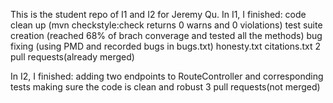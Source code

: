 This is the student repo of I1 and I2 for Jeremy Qu.
In I1, I finished:
  code clean up (mvn checkstyle:check returns 0 warns and 0 violations)
  test suite creation (reached 68% of brach converage and tested all the methods)
  bug fixing (using PMD and recorded bugs in bugs.txt)
  honesty.txt
  citations.txt
  2 pull requests(already merged)

In I2, I finished:
  adding two endpoints to RouteController and corresponding tests
  making sure the code is clean and robust
  3 pull requests(not merged)


